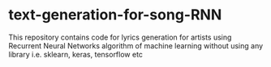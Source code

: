 # text-generation-for-song-RNN
This repository contains code for lyrics generation for artists using Recurrent Neural Networks algorithm of machine learning without using any library i.e. sklearn, keras, tensorflow etc

